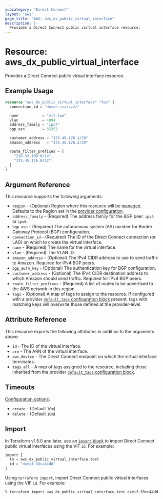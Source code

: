 ```yaml
---
subcategory: "Direct Connect"
layout: "aws"
page_title: "AWS: aws_dx_public_virtual_interface"
description: |-
  Provides a Direct Connect public virtual interface resource.
---
```


# Resource: aws_dx_public_virtual_interface

Provides a Direct Connect public virtual interface resource.

## Example Usage

```terraform
resource "aws_dx_public_virtual_interface" "foo" {
  connection_id = "dxcon-zzzzzzzz"

  name           = "vif-foo"
  vlan           = 4094
  address_family = "ipv4"
  bgp_asn        = 65352

  customer_address = "175.45.176.1/30"
  amazon_address   = "175.45.176.2/30"

  route_filter_prefixes = [
    "210.52.109.0/24",
    "175.45.176.0/22",
  ]
}
```

## Argument Reference

This resource supports the following arguments:

* `region` – (Optional) Region where this resource will be [managed](https://docs.aws.amazon.com/general/latest/gr/rande.html#regional-endpoints). Defaults to the Region set in the [provider configuration](https://registry.terraform.io/providers/hashicorp/aws/latest/docs#aws-configuration-reference).
* `address_family` - (Required) The address family for the BGP peer. `ipv4 ` or `ipv6`.
* `bgp_asn` - (Required) The autonomous system (AS) number for Border Gateway Protocol (BGP) configuration.
* `connection_id` - (Required) The ID of the Direct Connect connection (or LAG) on which to create the virtual interface.
* `name` - (Required) The name for the virtual interface.
* `vlan` - (Required) The VLAN ID.
* `amazon_address` - (Optional) The IPv4 CIDR address to use to send traffic to Amazon. Required for IPv4 BGP peers.
* `bgp_auth_key` - (Optional) The authentication key for BGP configuration.
* `customer_address` - (Optional) The IPv4 CIDR destination address to which Amazon should send traffic. Required for IPv4 BGP peers.
* `route_filter_prefixes` - (Required) A list of routes to be advertised to the AWS network in this region.
* `tags` - (Optional) A map of tags to assign to the resource. If configured with a provider [`default_tags` configuration block](https://registry.terraform.io/providers/hashicorp/aws/latest/docs#default_tags-configuration-block) present, tags with matching keys will overwrite those defined at the provider-level.

## Attribute Reference

This resource exports the following attributes in addition to the arguments above:

* `id` - The ID of the virtual interface.
* `arn` - The ARN of the virtual interface.
* `aws_device` - The Direct Connect endpoint on which the virtual interface terminates.
* `tags_all` - A map of tags assigned to the resource, including those inherited from the provider [`default_tags` configuration block](https://registry.terraform.io/providers/hashicorp/aws/latest/docs#default_tags-configuration-block).

## Timeouts

[Configuration options](https://developer.hashicorp.com/terraform/language/resources/syntax#operation-timeouts):

- `create` - (Default `10m`)
- `delete` - (Default `10m`)

## Import

In Terraform v1.5.0 and later, use an [`import` block](https://developer.hashicorp.com/terraform/language/import) to import Direct Connect public virtual interfaces using the VIF `id`. For example:

```terraform
import {
  to = aws_dx_public_virtual_interface.test
  id = "dxvif-33cc44dd"
}
```

Using `terraform import`, import Direct Connect public virtual interfaces using the VIF `id`. For example:

```console
% terraform import aws_dx_public_virtual_interface.test dxvif-33cc44dd
```
